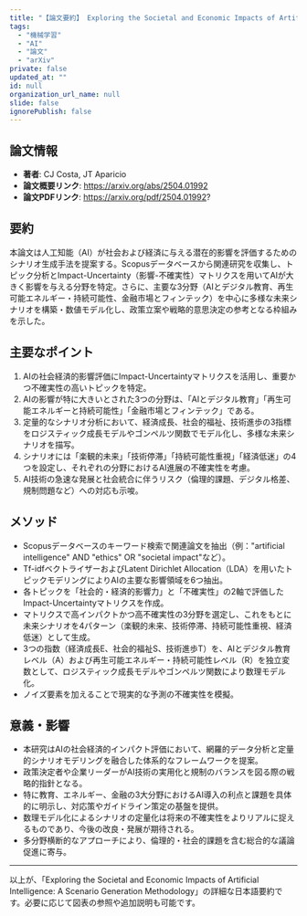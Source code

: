 ```yaml
---
title: "【論文要約】 Exploring the Societal and Economic Impacts of Artificial Intelligence: A Scenario Generation Methodology"
tags:
  - "機械学習"
  - "AI"
  - "論文"
  - "arXiv"
private: false
updated_at: ""
id: null
organization_url_name: null
slide: false
ignorePublish: false
---
```


## 論文情報

- **著者**: CJ Costa, JT Aparicio
- **論文概要リンク**: https://arxiv.org/abs/2504.01992
- **論文PDFリンク**: https://arxiv.org/pdf/2504.01992?

## 要約

本論文は人工知能（AI）が社会および経済に与える潜在的影響を評価するためのシナリオ生成手法を提案する。Scopusデータベースから関連研究を収集し、トピック分析とImpact-Uncertainty（影響-不確実性）マトリクスを用いてAIが大きく影響を与える分野を特定。さらに、主要な3分野（AIとデジタル教育、再生可能エネルギー・持続可能性、金融市場とフィンテック）を中心に多様な未来シナリオを構築・数値モデル化し、政策立案や戦略的意思決定の参考となる枠組みを示した。

## 主要なポイント

1. AIの社会経済的影響評価にImpact-Uncertaintyマトリクスを活用し、重要かつ不確実性の高いトピックを特定。
2. AIの影響が特に大きいとされた3つの分野は、「AIとデジタル教育」「再生可能エネルギーと持続可能性」「金融市場とフィンテック」である。
3. 定量的なシナリオ分析において、経済成長、社会的福祉、技術進歩の3指標をロジスティック成長モデルやゴンペルツ関数でモデル化し、多様な未来シナリオを描写。
4. シナリオには「楽観的未来」「技術停滞」「持続可能性重視」「経済低迷」の4つを設定し、それぞれの分野におけるAI進展の不確実性を考慮。
5. AI技術の急速な発展と社会統合に伴うリスク（倫理的課題、デジタル格差、規制問題など）への対応も示唆。


## メソッド

- Scopusデータベースのキーワード検索で関連論文を抽出（例："artificial intelligence" AND "ethics" OR "societal impact"など）。
- Tf-idfベクトライザーおよびLatent Dirichlet Allocation（LDA）を用いたトピックモデリングによりAIの主要な影響領域を6つ抽出。
- 各トピックを「社会的・経済的影響力」と「不確実性」の2軸で評価したImpact-Uncertaintyマトリクスを作成。
- マトリクスで高インパクトかつ高不確実性の3分野を選定し、これをもとに未来シナリオを4パターン（楽観的未来、技術停滞、持続可能性重視、経済低迷）として生成。
- 3つの指数（経済成長E、社会的福祉S、技術進歩T）を、AIとデジタル教育レベル（A）および再生可能エネルギー・持続可能性レベル（R）を独立変数として、ロジスティック成長モデルやゴンペルツ関数により数理モデル化。
- ノイズ要素を加えることで現実的な予測の不確実性を模擬。

## 意義・影響

- 本研究はAIの社会経済的インパクト評価において、網羅的データ分析と定量的シナリオモデリングを融合した体系的なフレームワークを提案。
- 政策決定者や企業リーダーがAI技術の実用化と規制のバランスを図る際の戦略的指針となる。
- 特に教育、エネルギー、金融の3大分野におけるAI導入の利点と課題を具体的に明示し、対応策やガイドライン策定の基盤を提供。
- 数理モデル化によるシナリオの定量化は将来の不確実性をよりリアルに捉えるものであり、今後の改良・発展が期待される。
- 多分野横断的なアプローチにより、倫理的・社会的課題を含む総合的な議論促進に寄与。

---

以上が、「Exploring the Societal and Economic Impacts of Artificial Intelligence: A Scenario Generation Methodology」の詳細な日本語要約です。必要に応じて図表の参照や追加説明も可能です。

